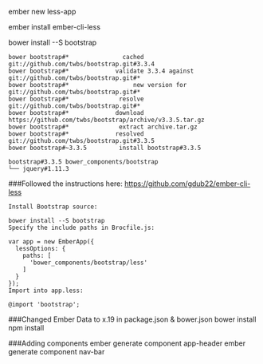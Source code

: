 ember new less-app

ember install ember-cli-less

bower install --S bootstrap

	bower bootstrap#*               cached git://github.com/twbs/bootstrap.git#3.3.4
	bower bootstrap#*             validate 3.3.4 against git://github.com/twbs/bootstrap.git#*
	bower bootstrap#*                  new version for git://github.com/twbs/bootstrap.git#*
	bower bootstrap#*              resolve git://github.com/twbs/bootstrap.git#*
	bower bootstrap#*             download https://github.com/twbs/bootstrap/archive/v3.3.5.tar.gz
	bower bootstrap#*              extract archive.tar.gz
	bower bootstrap#*             resolved git://github.com/twbs/bootstrap.git#3.3.5
	bower bootstrap#~3.3.5         install bootstrap#3.3.5

	bootstrap#3.3.5 bower_components/bootstrap
	└── jquery#1.11.3

###Followed the instructions here: https://github.com/gdub22/ember-cli-less


	Install Bootstrap source:

	bower install --S bootstrap
	Specify the include paths in Brocfile.js:

	var app = new EmberApp({
	  lessOptions: {
	    paths: [
	      'bower_components/bootstrap/less'
	    ]
	  }
	});
	Import into app.less:

	@import 'bootstrap';


###Changed Ember Data to x.19 in package.json & bower.json
bower install  
npm install  



###Adding components
ember generate component app-header
ember generate component nav-bar

